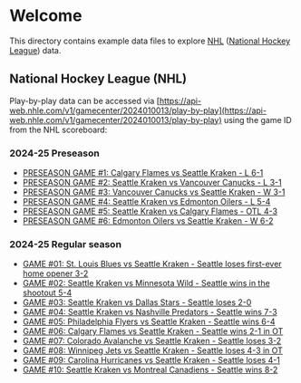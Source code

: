 # Welcome

This directory contains example data files to explore [NHL](https://www.nhl.com) ([National Hockey League](https://www.nhl.com)) data.

## National Hockey League (NHL)

Play-by-play data can be accessed via [https://api-web.nhle.com/v1/gamecenter/2024010013/play-by-play](https://api-web.nhle.com/v1/gamecenter/2024010013/play-by-play) using the game ID from the NHL scoreboard:

### 2024-25 Preseason

- [PRESEASON GAME #1: Calgary Flames vs Seattle Kraken - L 6-1](./2024-25/preseason/20240922-CGY-vs-SEA-2024010013.json)
- [PRESEASON GAME #2: Seattle Kraken vs Vancouver Canucks - L 3-1](./2024-25/preseason/20240924-SEA-vs-VAN-2024010027.json)
- [PRESEASON GAME #3: Vancouver Canucks vs Seattle Kraken - W 3-1](./2024-25/preseason/20240927-VAN-vs-SEA-2024010049.json)
- [PRESEASON GAME #4: Seattle Kraken vs Edmonton Oilers - L 5-4](./2024-25/preseason/20240928-SEA-vs-EDM-2024010058.json)
- [PRESEASON GAME #5: Seattle Kraken vs Calgary Flames - OTL 4-3](./2024-25/preseason/20240930-SEA-vs-CGY-2024010068.json)
- [PRESEASON GAME #6: Edmonton Oilers vs Seattle Kraken - W 6-2](./2024-25/preseason/20241002-EDM-vs-SEA-2024010082.json)

### 2024-25 Regular season

- [GAME #01: St. Louis Blues vs Seattle Kraken - Seattle loses first-ever home opener 3-2](./2024-25/regular-season/20241008-STL-vs-SEA-2024020003.json)
- [GAME #02: Seattle Kraken vs Minnesota Wild - Seattle wins in the shootout 5-4](./2024-25/regular-season/20241012-SEA-vs-MIN-2024020033.json)
- [GAME #03: Seattle Kraken vs Dallas Stars - Seattle loses 2-0](./2024-25/regular-season/20241013-SEA-vs-DAL-2024020039.json)
- [GAME #04: Seattle Kraken vs Nashville Predators - Seattle wins 7-3](./2024-25/regular-season/20241015-SEA-vs-NSH-2024020053.json)
- [GAME #05: Philadelphia Flyers vs Seattle Kraken - Seattle wins 6-4](./2024-25/regular-season/20241018-PHI-vs-SEA-2024020071.json)
- [GAME #06: Calgary Flames vs Seattle Kraken - Seattle wins 2-1 in OT](./2024-25/regular-season/20241019-CGY-vs-SEA-2024020087.json)
- [GAME #07: Colorado Avalanche vs Seattle Kraken - Seattle loses 3-2](./2024-25/regular-season/20241022-COL-vs-SEA-2024020106.json)
- [GAME #08: Winnipeg Jets vs Seattle Kraken - Seattle loses 4-3 in OT](./2024-25/regular-season/20241024-WPG-vs-SEA-2024020116.json)
- [GAME #09: Carolina Hurricanes vs Seattle Kraken - Seattle loses 4-1](./2024-25/regular-season/20241026-CAR-vs-SEA-2024020135.json)
- [GAME #10: Seattle Kraken vs Montreal Canadiens - Seattle wins 8-2](./2024-25/regular-season/20241029-SEA-vs-MTL-2024020149.json)
